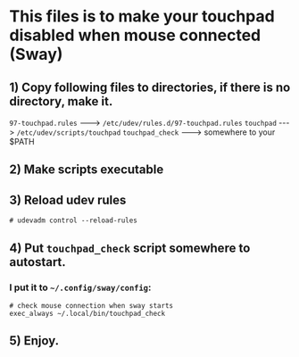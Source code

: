 # This files is to make your touchpad disabled when mouse connected (Sway)

## 1) Copy following files to directories, if there is no directory, make it.

`97-touchpad.rules` --->  `/etc/udev/rules.d/97-touchpad.rules`
`touchpad` ---> `/etc/udev/scripts/touchpad`
`touchpad_check` ---> somewhere to your $PATH

## 2) Make scripts executable

## 3) Reload udev rules

```
# udevadm control --reload-rules
```

## 4) Put `touchpad_check` script somewhere to autostart.

### I put it to `~/.config/sway/config`:
```
# check mouse connection when sway starts
exec_always ~/.local/bin/touchpad_check
```
## 5) Enjoy.
